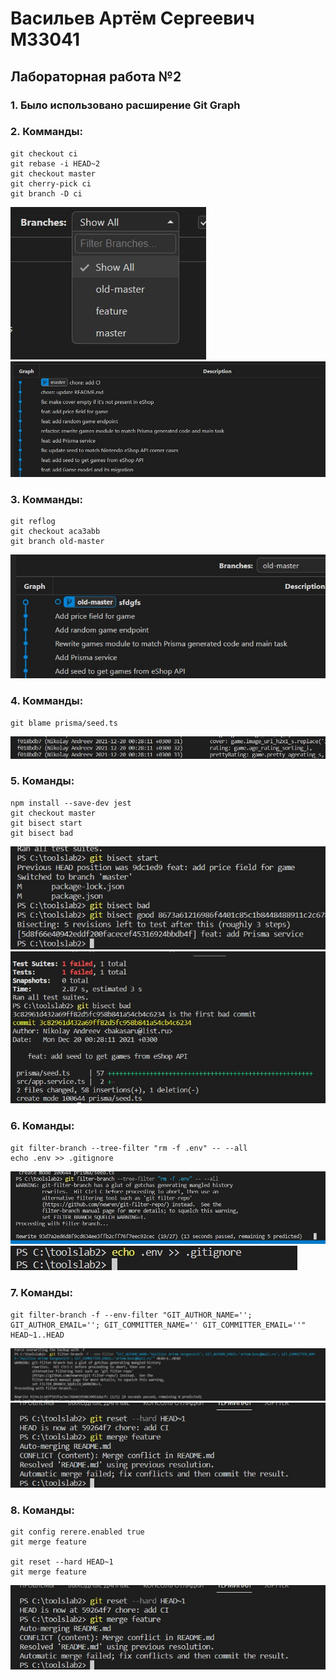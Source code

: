 # Васильев Артём Сергеевич М33041
## Лабораторная работа №2

### 1. Было использовано расширение Git Graph
### 2. Комманды:
    git checkout ci
    git rebase -i HEAD~2
    git checkout master
    git cherry-pick ci
    git branch -D ci
![](docs\t1.jpg)
![](docs\t2.jpg)
### 3. Комманды:
    git reflog
    git checkout aca3abb
    git branch old-master
![](docs\t3.jpg)
### 4. Комманды:
    git blame prisma/seed.ts
![](docs\t4.jpg)
### 5. Команды:
    npm install --save-dev jest
    git checkout master
    git bisect start
    git bisect bad
![](docs\t5.jpg)
![](docs\t6.jpg)
### 6. Команды:
    git filter-branch --tree-filter "rm -f .env" -- --all
    echo .env >> .gitignore
![](docs\t7.jpg)
![](docs\t8.jpg)
### 7. Команды:
    git filter-branch -f --env-filter "GIT_AUTHOR_NAME=''; GIT_AUTHOR_EMAIL=''; GIT_COMMITTER_NAME='' GIT_COMMITTER_EMAIL=''" HEAD~1..HEAD
![](docs\t9.jpg)
![](docs\t10.jpg)
### 8. Команды:
    git config rerere.enabled true
    git merge feature

    git reset --hard HEAD~1
    git merge feature
![](docs\t11.jpg)